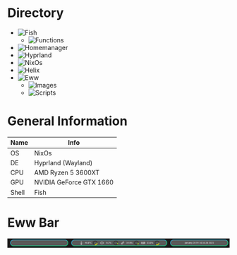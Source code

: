 # Directory
- ![Fish](fish)
  - ![Functions](fish/functions)
- ![Homemanager](home)
- ![Hyprland](hypr)
- ![NixOs](nixos)
- ![Helix](helix)
- ![Eww](eww)
  - ![Images](eww/images)
  - ![Scripts](eww/scripts)

# General Information
| Name | Info |
| --- | --- |
| OS | NixOs |
| DE | Hyprland (Wayland) | 
| CPU | AMD Ryzen 5 3600XT |
| GPU | NVIDIA GeForce GTX 1660 |
| Shell | Fish |

# Eww Bar
![EwwBar](.github/ewwbar.png)

